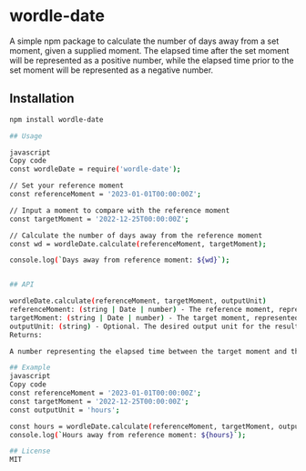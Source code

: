 # wordle-date

A simple npm package to calculate the number of days away from a set moment, given a supplied moment. The elapsed time after the set moment will be represented as a positive number, while the elapsed time prior to the set moment will be represented as a negative number.

## Installation

```bash
npm install wordle-date

## Usage

javascript
Copy code
const wordleDate = require('wordle-date');

// Set your reference moment
const referenceMoment = '2023-01-01T00:00:00Z';

// Input a moment to compare with the reference moment
const targetMoment = '2022-12-25T00:00:00Z';

// Calculate the number of days away from the reference moment
const wd = wordleDate.calculate(referenceMoment, targetMoment);

console.log(`Days away from reference moment: ${wd}`);


## API

wordleDate.calculate(referenceMoment, targetMoment, outputUnit)
referenceMoment: (string | Date | number) - The reference moment, represented in any standard JavaScript or query language format (e.g., ISO-8601 string, Date object, or Unix timestamp).
targetMoment: (string | Date | number) - The target moment, represented in any standard JavaScript or query language format (e.g., ISO-8601 string, Date object, or Unix timestamp).
outputUnit: (string) - Optional. The desired output unit for the result. Default is 'days'. Available options are: 'days', 'hours', 'minutes', 'seconds', 'milliseconds'.
Returns:

A number representing the elapsed time between the target moment and the reference moment, in the specified output unit.

## Example
javascript
Copy code
const referenceMoment = '2023-01-01T00:00:00Z';
const targetMoment = '2022-12-25T00:00:00Z';
const outputUnit = 'hours';

const hours = wordleDate.calculate(referenceMoment, targetMoment, outputUnit);
console.log(`Hours away from reference moment: ${hours}`);

## License
MIT
